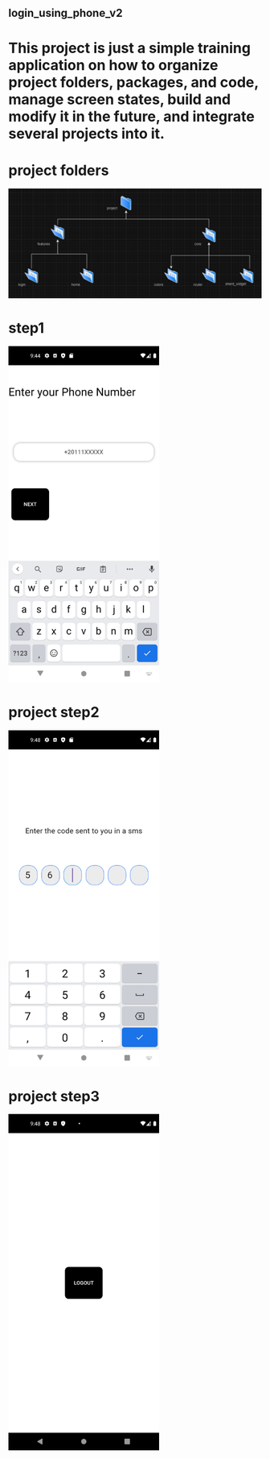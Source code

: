 ## login_using_phone_v2

# This project is just a simple training application on how to organize project folders, packages, and code, manage screen states, build and modify it in the future, and integrate several projects into it.


# project folders

<img src="redme_images/project_folders.png" width="600" />


# step1

<img src="redme_images/step1.png" width="300" />


# project step2

<img src="redme_images/step2.png" width="300" />


# project step3

<img src="redme_images/step3.png" width="300" />
